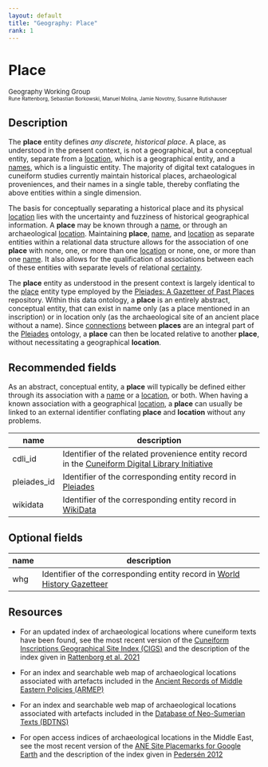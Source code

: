 ```yaml
---
layout: default
title: "Geography: Place"
rank: 1
---
```

# Place
<p><font size=2>Geography Working Group</font><br>
<font size=1>Rune Rattenborg, Sebastian Borkowski, Manuel Molina, Jamie Novotny, Susanne Rutishauser</font></p>

## Description
The **place** entity defines _any discrete, historical place_. A place, as understood in the present context, is not a geographical, but a conceptual entity, separate from a [location](./geography_location.md), which is a geographical entity, and a [names](./geography_name.md), which is a linguistic entity. The majority of digital text catalogues in cuneiform studies currently maintain historical places, archaeological proveniences, and their names in a single table, thereby conflating the above entities within a single dimension.

The basis for conceptually separating a historical place and its physical [location](./geography_location.md) lies with the uncertainty and fuzziness of historical geographical information. A **place** may be known through a [name](./geography_name.md), or through an archaeological [location](./geography_location.md). Maintaining **place**, [name](./geography_name.md), and [location](./geography_location.md) as separate entities within a relational data structure allows for the association of one **place** with none, one, or more than one [location](./geography_location.md) or none, one, or more than one [name](./geography_name.md). It also allows for the qualification of associations between each of these entities with separate levels of relational [certainty](utilities_certainty.md). 

The **place** entity as understood in the present context is largely identical to the [place](https://pleiades.stoa.org/help/conceptual-overview) entity type employed by the [Pleiades: A Gazetteer of Past Places](pleiades.stoa.org) repository. Within this data ontology, a **place** is an entirely abstract, conceptual entity, that can exist in name only (as a place mentioned in an inscription) or in location only (as the archaeological site of an ancient place without a name). Since [connections](https://pleiades.stoa.org/help/conceptual-overview) between **places** are an integral part of the [Pleiades](pleiades.stoa.org) ontology, a **place** can then be located relative to another **place**, without necessitating a geographical **location**.

## Recommended fields
As an abstract, conceptual entity, a **place** will typically be defined either through its association with a [name](./geography_name.md) or a [location](./geography_location.md), or both. When having a known association with a geographical [location](./geography_location.md), a **place** can usually be linked to an external identifier conflating **place** and **location** without any problems.

name | description
-----|---------------
cdli_id | Identifier of the related provenience entity record in the [Cuneiform Digital Library Initiative](http://cdli.mpiwg-berlin.mpg.de/proveniences)
pleiades_id | Identifier of the corresponding entity record in [Pleiades](pleiades.stoa.org)
wikidata | Identifier of the corresponding entity record in [WikiData](http://wikidata.org)

## Optional fields
name | description
-----|---------------
whg | Identifier of the corresponding entity record in [World History Gazetteer](pleiades.stoa.org)

## Resources
* For an updated index of archaeological locations where cuneiform texts have been found, see the most recent version of the [Cuneiform Inscriptions Geographical Site Index (CIGS)]() and the description of the index given in [Rattenborg et al. 2021](http://www.cdli.ucla.edu/pubs/cdlj/2021/cdlj2021_001.html)

* For an index and searchable web map of archaeological locations associated with artefacts included in the [Ancient Records of Middle Eastern Policies (ARMEP)]()

* For an index and searchable web map of archaeological locations associated with artefacts included in the [Database of Neo-Sumerian Texts (BDTNS)]()

* For open access indices of archaeological locations in the Middle East, see the most recent version of the [ANE Site Placemarks for Google Earth](https://zenodo.org/record/6384045) and the description of the index given in [Pedersén 2012]()



